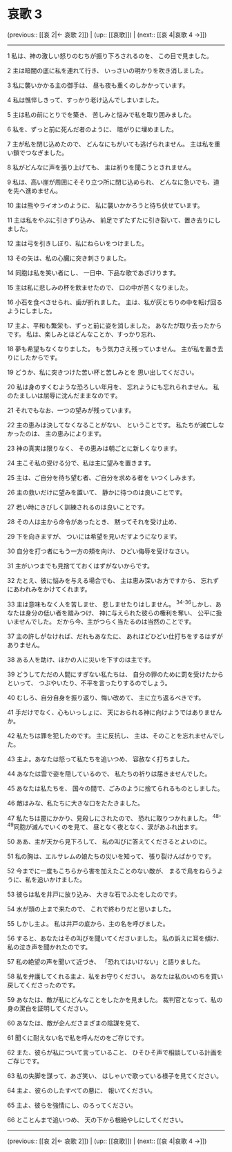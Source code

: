 # 哀歌 3

(previous:: [[哀 2|← 哀歌 2]]) | (up:: [[哀歌]]) | (next:: [[哀 4|哀歌 4 →]])

***


1 私は、神の激しい怒りのむちが振り下ろされるのを、 この目で見ました。 

2 主は暗闇の底に私を連れて行き、 いっさいの明かりを吹き消しました。 

3 私に襲いかかる主の御手は、 昼も夜も重くのしかかっています。 

4 私は憔悴しきって、すっかり老け込んでしまいました。 

5 主は私の前にとりでを築き、 苦しみと悩みで私を取り囲みました。 

6 私を、ずっと前に死んだ者のように、 暗がりに埋めました。 

7 主が私を閉じ込めたので、 どんなにもがいても逃げられません。 主は私を重い鎖でつなぎました。 

8 私がどんなに声を張り上げても、 主は祈りを聞こうとされません。 

9 私は、高い崖が周囲にそそり立つ所に閉じ込められ、 どんなに急いでも、道を先へ進めません。 

10 主は熊やライオンのように、 私に襲いかかろうと待ち伏せています。 

11 主は私をやぶに引きずり込み、 前足でずたずたに引き裂いて、置き去りにしました。 

12 主は弓を引きしぼり、私にねらいをつけました。 

13 その矢は、私の心臓に突き刺さりました。 

14 同胞は私を笑い者にし、 一日中、下品な歌であざけります。 

15 主は私に悲しみの杯を飲ませたので、 口の中が苦くなりました。 

16 小石を食べさせられ、歯が折れました。 主は、私が灰とちりの中を転げ回るようにしました。 

17 主よ、平和も繁栄も、ずっと前に姿を消しました。 あなたが取り去ったからです。 私は、楽しみとはどんなことか、すっかり忘れ、 

18 夢も希望もなくなりました。 もう気力さえ残っていません。 主が私を置き去りにしたからです。 

19 どうか、私に突きつけた苦い杯と苦しみとを 思い出してください。 

20 私は身のすくむような恐ろしい年月を、 忘れようにも忘れられません。 私のたましいは屈辱に沈んだままなのです。 

21 それでもなお、一つの望みが残っています。 

22 主の恵みは決してなくなることがない、 ということです。 私たちが滅亡しなかったのは、 主の恵みによります。 

23 神の真実は限りなく、 その恵みは朝ごとに新しくなります。 

24 主こそ私の受ける分で、私は主に望みを置きます。 

25 主は、ご自分を待ち望む者、ご自分を求める者を いつくしみます。 

26 主の救いだけに望みを置いて、 静かに待つのは良いことです。 

27 若い時にきびしく訓練されるのは良いことです。 

28 その人は主から命令があったとき、 黙ってそれを受け止め、 

29 下を向きますが、 ついには希望を見いだすようになります。 

30 自分を打つ者にもう一方の頬を向け、 ひどい侮辱を受けなさい。 

31 主がいつまでも見捨てておくはずがないからです。 

32 たとえ、彼に悩みを与える場合でも、 主は恵み深いお方ですから、 忘れずにあわれみをかけてくれます。 

33 主は意味もなく人を苦しませ、 悲しませたりはしません。 <sup class="versenum">34-36</sup>しかし、あなたは身分の低い者を踏みつけ、 神に与えられた彼らの権利を奪い、 公平に扱いませんでした。 だから今、主がつらく当たるのは当然のことです。 

37 主の許しがなければ、だれもあなたに、 あれほどひどい仕打ちをするはずがありません。 

38 ある人を助け、ほかの人に災いを下すのは主です。 

39 どうしてただの人間にすぎない私たちは、 自分の罪のために罰を受けたからといって、 つぶやいたり、不平を言ったりするのでしょう。 

40 むしろ、自分自身を振り返り、悔い改めて、 主に立ち返るべきです。 

41 手だけでなく、心もいっしょに、 天におられる神に向けようではありませんか。 

42 私たちは罪を犯したのです。 主に反抗し、 主は、そのことを忘れませんでした。 

43 主よ。あなたは怒って私たちを追いつめ、 容赦なく打ちました。 

44 あなたは雲で姿を隠しているので、 私たちの祈りは届きませんでした。 

45 あなたは私たちを、 国々の間で、ごみのように捨てられるものとしました。 

46 敵はみな、私たちに大きな口をたたきました。 

47 私たちは罠にかかり、見殺しにされたので、 恐れに取りつかれました。 <sup class="versenum">48-49</sup>同胞が滅んでいくのを見て、 昼となく夜となく、涙があふれ出ます。 

50 ああ、主が天から見下ろして、 私の叫びに答えてくださるとよいのに。 

51 私の胸は、エルサレムの娘たちの災いを知って、 張り裂けんばかりです。 

52 今までに一度もこちらから害を加えたことのない敵が、 まるで鳥をねらうように、私を追いかけました。 

53 彼らは私を井戸に放り込み、 大きな石でふたをしたのです。 

54 水が頭の上まで来たので、 これで終わりだと思いました。 

55 しかし主よ。 私は井戸の底から、主の名を呼びました。 

56 すると、あなたはその叫びを聞いてくださいました。 私の訴えに耳を傾け、 私の泣き声を聞かれたのです。 

57 私の絶望の声を聞いて近づき、 「恐れてはいけない」と語りました。 

58 私を弁護してくれる主よ、私をお守りください。 あなたは私のいのちを買い戻してくださったのです。 

59 あなたは、敵が私にどんなことをしたかを見ました。 裁判官となって、私の身の潔白を証明してください。 

60 あなたは、敵が企んださまざまの陰謀を見て、 

61 聞くに耐えない名で私を呼んだのをご存じです。 

62 また、彼らが私について言っていること、 ひそひそ声で相談している計画をご存じです。 

63 私の失脚を謀って、あざ笑い、 はしゃいで歌っている様子を見てください。 

64 主よ、彼らのしたすべての悪に、 報いてください。 

65 主よ、彼らを強情にし、のろってください。 

66 とことんまで追いつめ、 天の下から根絶やしにしてください。

***

(previous:: [[哀 2|← 哀歌 2]]) | (up:: [[哀歌]]) | (next:: [[哀 4|哀歌 4 →]])

